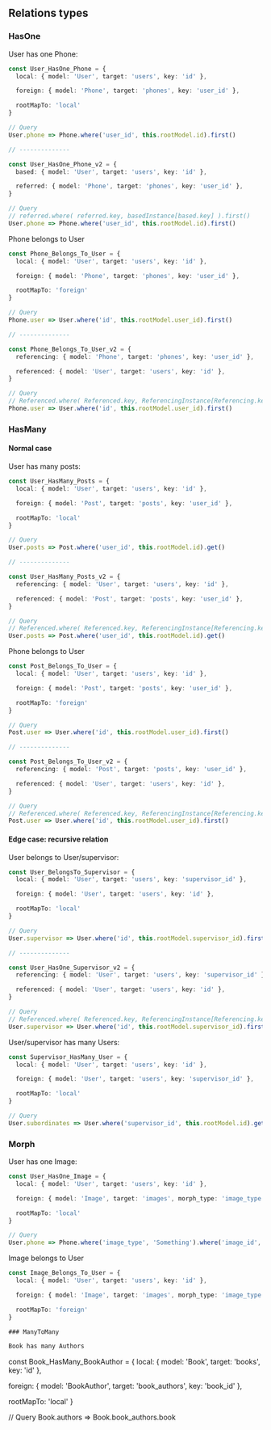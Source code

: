## Relations types

### HasOne

User has one Phone:

```typescript
const User_HasOne_Phone = {
  local: { model: 'User', target: 'users', key: 'id' },

  foreign: { model: 'Phone', target: 'phones', key: 'user_id' },

  rootMapTo: 'local'
}

// Query
User.phone => Phone.where('user_id', this.rootModel.id).first()

// --------------

const User_HasOne_Phone_v2 = {
  based: { model: 'User', target: 'users', key: 'id' },

  referred: { model: 'Phone', target: 'phones', key: 'user_id' },
}

// Query
// referred.where( referred.key, basedInstance[based.key] ).first()
User.phone => Phone.where('user_id', this.rootModel.id).first()
```

Phone belongs to User

```typescript
const Phone_Belongs_To_User = {
  local: { model: 'User', target: 'users', key: 'id' },

  foreign: { model: 'Phone', target: 'phones', key: 'user_id' },

  rootMapTo: 'foreign'
}

// Query
Phone.user => User.where('id', this.rootModel.user_id).first()

// --------------

const Phone_Belongs_To_User_v2 = {
  referencing: { model: 'Phone', target: 'phones', key: 'user_id' },

  referenced: { model: 'User', target: 'users', key: 'id' },
}

// Query
// Referenced.where( Referenced.key, ReferencingInstance[Referencing.key] ).first()
Phone.user => User.where('id', this.rootModel.user_id).first()
```

### HasMany

#### Normal case

User has many posts:

```typescript
const User_HasMany_Posts = {
  local: { model: 'User', target: 'users', key: 'id' },

  foreign: { model: 'Post', target: 'posts', key: 'user_id' },

  rootMapTo: 'local'
}

// Query
User.posts => Post.where('user_id', this.rootModel.id).get()

// --------------

const User_HasMany_Posts_v2 = {
  referencing: { model: 'User', target: 'users', key: 'id' },

  referenced: { model: 'Post', target: 'posts', key: 'user_id' },
}

// Query
// Referenced.where( Referenced.key, ReferencingInstance[Referencing.key] ).first()
User.posts => Post.where('user_id', this.rootModel.id).get()
```

Phone belongs to User

```typescript
const Post_Belongs_To_User = {
  local: { model: 'User', target: 'users', key: 'id' },

  foreign: { model: 'Post', target: 'posts', key: 'user_id' },

  rootMapTo: 'foreign'
}

// Query
Post.user => User.where('id', this.rootModel.user_id).first()

// --------------

const Post_Belongs_To_User_v2 = {
  referencing: { model: 'Post', target: 'posts', key: 'user_id' },

  referenced: { model: 'User', target: 'users', key: 'id' },
}

// Query
// Referenced.where( Referenced.key, ReferencingInstance[Referencing.key] ).first()
Post.user => User.where('id', this.rootModel.user_id).first()
```

#### Edge case: recursive relation

User belongs to User/supervisor:

```typescript
const User_BelongsTo_Supervisor = {
  local: { model: 'User', target: 'users', key: 'supervisor_id' },

  foreign: { model: 'User', target: 'users', key: 'id' },

  rootMapTo: 'local'
}

// Query
User.supervisor => User.where('id', this.rootModel.supervisor_id).first()

// --------------

const User_HasOne_Supervisor_v2 = {
  referencing: { model: 'User', target: 'users', key: 'supervisor_id' },

  referenced: { model: 'User', target: 'users', key: 'id' },
}

// Query
// Referenced.where( Referenced.key, ReferencingInstance[Referencing.key] ).first()
User.supervisor => User.where('id', this.rootModel.supervisor_id).first()
```

User/supervisor has many Users:

```typescript
const Supervisor_HasMany_User = {
  local: { model: 'User', target: 'users', key: 'id' },

  foreign: { model: 'User', target: 'users', key: 'supervisor_id' },

  rootMapTo: 'local'
}

// Query
User.subordinates => User.where('supervisor_id', this.rootModel.id).get()
```

### Morph

User has one Image:

```typescript
const User_HasOne_Image = {
  local: { model: 'User', target: 'users', key: 'id' },

  foreign: { model: 'Image', target: 'images', morph_type: 'image_type', morph_id: 'image_id' },

  rootMapTo: 'local'
}

// Query
User.phone => Phone.where('image_type', 'Something').where('image_id', this.rootModel.id).first()
```

Image belongs to User

```typescript
const Image_Belongs_To_User = {
  local: { model: 'User', target: 'users', key: 'id' },

  foreign: { model: 'Image', target: 'images', morph_type: 'image_type', morph_id: 'image_id' },

  rootMapTo: 'foreign'
}

### ManyToMany

Book has many Authors
```

const Book_HasMany_BookAuthor = {
local: { model: 'Book', target: 'books', key: 'id' },

foreign: { model: 'BookAuthor', target: 'book_authors', key: 'book_id' },

rootMapTo: 'local'
}

// Query
Book.authors => Book.book_authors.book

```

```
